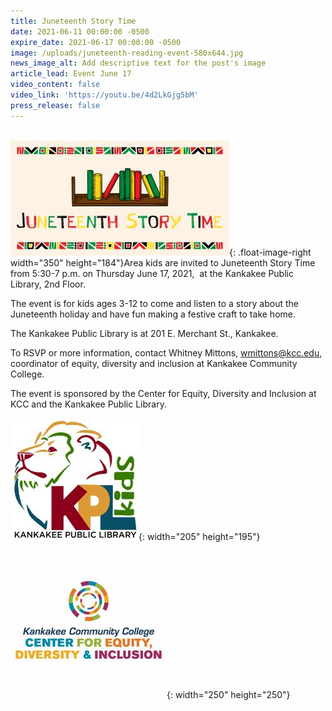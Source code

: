 ```yaml
---
title: Juneteenth Story Time
date: 2021-06-11 00:00:00 -0500
expire_date: 2021-06-17 00:00:00 -0500
image: /uploads/juneteenth-reading-event-580x644.jpg
news_image_alt: Add descriptive text for the post's image
article_lead: Event June 17
video_content: false
video_link: 'https://youtu.be/4d2LkGjg5bM'
press_release: false
---
```

<br>![](/uploads/juneteenth-reading-event-350x184.jpg){: .float-image-right width="350" height="184"}Area kids are invited to Juneteenth Story Time from 5:30-7 p.m. on Thursday June 17, 2021,&nbsp; at the Kankakee Public Library, 2nd Floor.

The event is for kids ages 3-12 to come and listen to a story about the Juneteenth holiday and have fun making a festive craft to take home.

The Kankakee Public Library is at 201 E. Merchant St., Kankakee.

To RSVP or more information, contact Whitney Mittons, [wmittons@kcc.edu](mailto:wmittons@kcc.edu), coordinator of equity, diversity and inclusion at Kankakee Community College.&nbsp;

The event is sponsored by the Center for Equity, Diversity and Inclusion at KCC and the Kankakee Public Library.

![](/uploads/kankakee-library-kids-2019-205x195.jpg){: width="205" height="195"}&nbsp; &nbsp; &nbsp; &nbsp; &nbsp; &nbsp;&nbsp;![](/uploads/center-for-equity-diversity--inclusion250x250.jpg){: width="250" height="250"}

&nbsp;

